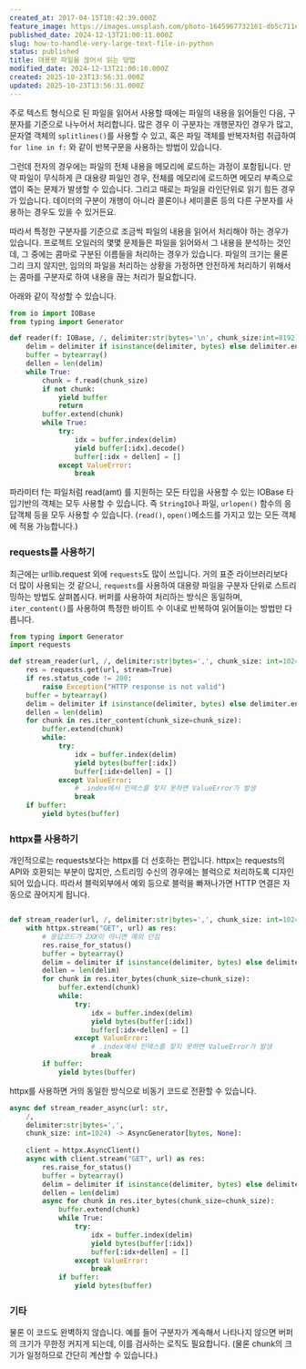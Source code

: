 ```yaml
---
created_at: 2017-04-15T10:42:39.000Z
feature_image: https://images.unsplash.com/photo-1645967732161-db5c711e9e61?crop=entropy&cs=tinysrgb&fit=max&fm=jpg&ixid=M3wxMTc3M3wwfDF8c2VhcmNofDh8fG1hc3NpdmV8ZW58MHx8fHwxNzMzNDcxMDQ0fDA&ixlib=rb-4.0.3&q=80&w=2000
published_date: 2024-12-13T21:00:11.000Z
slug: how-to-handle-very-large-text-file-in-python
status: published
title: 대용량 파일을 끊어서 읽는 방법
modified_date: 2024-12-13T21:00:10.000Z
created: 2025-10-23T13:56:31.000Z
updated: 2025-10-23T13:56:31.000Z
---
```


주로 텍스트 형식으로 된 파일을 읽어서 사용할 때에는 파일의 내용을 읽어들인 다음, 구분자를 기준으로 나누어서 처리합니다. 많은 경우 이 구분자는 개행문자인 경우가 많고, 문자열 객체의 `splitlines()`를 사용할 수 있고, 혹은 파일 객체를 반복자처럼 취급하여 `for line in f:` 와 같이 반복구문을 사용하는 방법이 있습니다. 

그런데 전자의 경우에는 파일의 전체 내용을 메모리에 로드하는 과정이 포함됩니다. 만약 파일이 무식하게 큰 대용량 파일인 경우, 전체를 메모리에 로드하면 메모리 부족으로 앱이 죽는 문제가 발생할 수 있습니다. 그리고 때로는 파일을 라인단위로 읽기 힘든 경우가 있습니다. 데이터의 구분이 개행이 아니라 콜론이나 세미콜론 등의 다른 구분자를 사용하는 경우도 있을 수 있거든요. 

따라서 특정한 구분자를 기준으로 조금씩 파일의 내용을 읽어서 처리해야 하는 경우가 있습니다. 프로젝트 오일러의 몇몇 문제들은 파일을 읽어와서 그 내용을 분석하는 것인데, 그 중에는 콤마로 구분된 이름들을 처리하는 경우가 있습니다.  파일의 크기는 물론 그리 크지 않지만, 임의의 파일을 처리하는 상황을 가정하면 안전하게 처리하기 위해서는 콤마를 구분자로 하여 내용을 끊는 처리가 필요합니다.  

아래와 같이 작성할 수 있습니다. 

```python
from io import IOBase
from typing import Generator

def reader(f: IOBase, /, delimiter:str|bytes='\n', chunk_size:int=8192) -> Geneator[bytes, None, None]:
	delim = delimiter if isinstance(delimiter, bytes) else delimiter.encode()
	buffer = bytearray()
	dellen = len(delim)
	while True:
		chunk = f.read(chunk_size)
		if not chunk:
			yield buffer
			return
		buffer.extend(chunk)
		while True:
			try:
				idx = buffer.index(delim)
				yield buffer[:idx].decode()
				buffer[:idx + dellen] = []
			except ValueError:
				break
```

파라미터 f는 파일처럼 read(amt) 를 지원하는 모든 타입을 사용할 수 있는 IOBase 타입기반의 객체는 모두 사용할 수 있습니다. 즉 `StringIO`나 파일, `urlopen()` 함수의 응답객체 등을 모두 사용할 수 있습니다. (`read()`, `open()`메소드를 가지고 있는 모든 객체에 적용 가능합니다.)


### requests를 사용하기

최근에는 urllib.request 외에 `requests`도 많이 쓰입니다. 거의 표준 라이브러리보다 더 많이 사용되는 것 같으니, `requests`를 사용하여 대용량 파일을 구분자 단위로 스트리밍하는 방법도 살펴봅시다. 버퍼를 사용하여 처리하는 방식은 동일하며, `iter_content()`를 사용하여 특정한 바이트 수 이내로 반복하여 읽어들이는 방법만 다릅니다.  

```python
from typing import Generator
import requests

def stream_reader(url, /, delimiter:str|bytes=',', chunk_size: int=1024) -> Generator[bytes, None, None]:
	res = requests.get(url, stream=True)
	if res.status_code != 200:
		raise Exception("HTTP response is not valid")
	buffer = bytearray()
	delim = delimiter if isinstance(delimiter, bytes) else delimiter.encode()
	dellen = len(delim)
	for chunk in res.iter_content(chunk_size=chunk_size):
		buffer.extend(chunk)
		while:
			try:
				idx = buffer.index(delim)
				yield bytes(buffer[:idx])
				buffer[:idx+dellen] = []
			except ValueError:
				# .index에서 인덱스를 찾지 못하면 ValueError가 발생
				break
	if buffer:
		yield bytes(buffer)
```

### httpx를 사용하기

개인적으로는 requests보다는 httpx를 더 선호하는 편입니다. httpx는 requests의 API와 호환되는 부분이 많지만, 스트리밍 수신의 경우에는 블럭으로 처리하도록 디자인되어 있습니다. 따라서 블럭외부에서 예외 등으로 블럭을 빠져나가면 HTTP 연결은 자동으로 끊어지게 됩니다.

```python

def stream_reader(url, /, delimiter:str|bytes=',', chunk_size: int=1024) -> Generator[bytes, None, None]:
	with httpx.stream("GET", url) as res:
		# 응답코드가 2XX이 아니면 예외 던짐
		res.raise_for_status()
		buffer = bytearray()
		delim = delimiter if isinstance(delimiter, bytes) else delimiter.encode()
		dellen = len(delim)
		for chunk in res.iter_bytes(chunk_size=chunk_size):
			buffer.extend(chunk)
			while:
				try:
					idx = buffer.index(delim)
					yield bytes(buffer[:idx])
					buffer[:idx+dellen] = []
				except ValueError:
					# .index에서 인덱스를 찾지 못하면 ValueError가 발생
					break
		if buffer:
			yield bytes(buffer)
```

httpx를 사용하면 거의 동일한 방식으로 비동기 코드로 전환할 수 있습니다. 

```python
async def stream_reader_async(url: str, 
	/, 
	delimiter:str|bytes=',', 
	chunk_size: int=1024) -> AsyncGenerator[bytes, None]:
	
	client = httpx.AsyncClient()
	async with client.stream("GET", url) as res:
		res.raise_for_status()
		buffer = bytearray()
		delim = delimiter if isinstance(delimiter, bytes) else delimiter.encode()
		dellen = len(delim)
		async for chunk in res.iter_bytes(chunk_size=chunk_size):
			buffer.extend(chunk)
			while True:
				try:
					idx = buffer.index(delim)
					yield bytes(buffer[:idx])
					buffer[:idx+dellen] = []
				except ValueError:
					break
			if buffer:
				yield bytes(buffer)
```

### 기타

물론 이 코드도 완벽하지 않습니다. 예를 들어 구분자가 계속해서 나타나지 않으면 버퍼의 크기가 무한정 커지게 되는데, 이를 검사하는 로직도 필요합니다. (물론 chunk의 크기가 일정하므로 간단히 계산할 수 있습니다.)